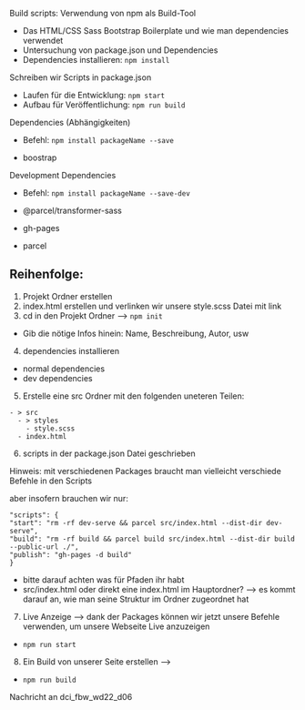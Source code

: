 Build scripts: Verwendung von npm als Build-Tool

- Das HTML/CSS Sass Bootstrap Boilerplate und wie man dependencies verwendet
- Untersuchung von package.json und Dependencies
- Dependencies installieren: `npm install`

Schreiben wir Scripts in package.json

- Laufen für die Entwicklung: `npm start`
- Aufbau für Veröffentlichung: `npm run build`

Dependencies (Abhängigkeiten)

- Befehl: `npm install packageName --save`

- boostrap

Development Dependencies

- Befehl: `npm install packageName --save-dev`

- @parcel/transformer-sass
- gh-pages
- parcel

## Reihenfolge:

1. Projekt Ordner erstellen
2. index.html erstellen und verlinken wir unsere style.scss Datei mit link
3. cd in den Projekt Ordner --> `npm init`

- Gib die nötige Infos hinein: Name, Beschreibung, Autor, usw

4. dependencies installieren

- normal dependencies
- dev dependencies

5. Erstelle eine src Ordner mit den folgenden uneteren Teilen:

```
- > src
  - > styles
    - style.scss
  - index.html
```

6. scripts in der package.json Datei geschrieben

Hinweis: mit verschiedenen Packages braucht man vielleicht verschiede Befehle in den Scripts

aber insofern brauchen wir nur:

```
"scripts": {
"start": "rm -rf dev-serve && parcel src/index.html --dist-dir dev-serve",
"build": "rm -rf build && parcel build src/index.html --dist-dir build --public-url ./",
"publish": "gh-pages -d build"
}
```

- bitte darauf achten was für Pfaden ihr habt
- src/index.html oder direkt eine index.html im Hauptordner? --> es kommt darauf an, wie man seine Struktur im Ordner zugeordnet hat

7. Live Anzeige --> dank der Packages können wir jetzt unsere Befehle verwenden, um unsere Webseite Live anzuzeigen

- `npm run start`

8. Ein Build von unserer Seite erstellen -->

- `npm run build`


Nachricht an dci_fbw_wd22_d06
